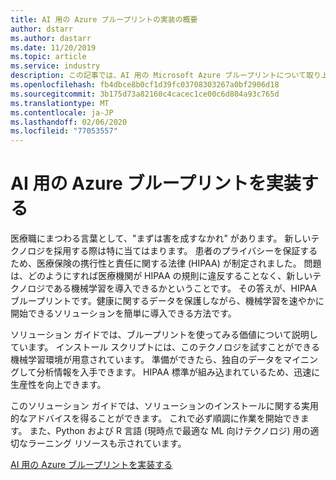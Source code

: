 ```yaml
---
title: AI 用の Azure ブループリントの実装の概要
author: dstarr
ms.author: dastarr
ms.date: 11/20/2019
ms.topic: article
ms.service: industry
description: この記事では、AI 用の Microsoft Azure ブループリントについて取り上げます。
ms.openlocfilehash: fb4dbce8b0cf1d39fc03708303267a0bf2906d18
ms.sourcegitcommit: 3b175d73a82160c4cacec1ce00c6d804a93c765d
ms.translationtype: MT
ms.contentlocale: ja-JP
ms.lasthandoff: 02/06/2020
ms.locfileid: "77053557"
---
```

# <a name="implementing-the-azure-blueprint-for-ai"></a>AI 用の Azure ブループリントを実装する

医療職にまつわる言葉として、"まずは害を成すなかれ" があります。 新しいテクノロジを採用する際は特に当てはまります。 患者のプライバシーを保証するため、医療保険の携行性と責任に関する法律 (HIPAA) が制定されました。 問題は、どのようにすれば医療機関が HIPAA の規則に違反することなく、新しいテクノロジである機械学習を導入できるかということです。 その答えが、HIPAA ブループリントです。健康に関するデータを保護しながら、機械学習を速やかに開始できるソリューションを簡単に導入できる方法です。

ソリューション ガイドでは、ブループリントを使ってみる価値について説明しています。 インストール スクリプトには、このテクノロジを試すことができる機械学習環境が用意されています。 準備ができたら、独自のデータをマイニングして分析情報を入手できます。 HIPAA 標準が組み込まれているため、迅速に生産性を向上できます。

このソリューション ガイドでは、ソリューションのインストールに関する実用的なアドバイスを得ることができます。 これで必ず順調に作業を開始できます。 また、Python および R 言語 (現時点で最適な ML 向けテクノロジ) 用の適切なラーニング リソースも示されています。

[AI 用の Azure ブループリントを実装する](/azure/industry/health/sg-healthcare-ai-blueprint?WT.mc_id=health-docs-dastarr)
